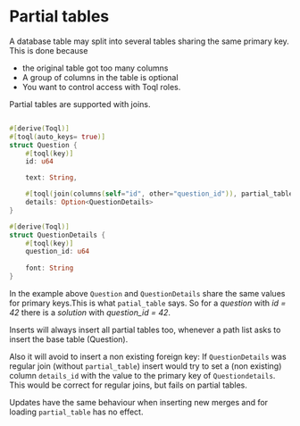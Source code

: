 # Partial tables

A database table may split into several tables sharing the same primary key.
This is done because 
- the original table got too many columns
- A group of columns in the table is optional
- You want to control access  with Toql roles.

Partial tables are supported with joins.
```rust

#[derive(Toql)]
#[toql(auto_keys= true)]
struct Question {
    #[toql(key)]
    id: u64

    text: String,

    #[toql(join(columns(self="id", other="question_id")), partial_table)]
    details: Option<QuestionDetails>
}

#[derive(Toql)]
struct QuestionDetails {
    #[toql(key)]
    question_id: u64
    
    font: String
}
```

In the example above `Question` and `QuestionDetails` share the same values for primary keys.This is what  `patial_table` says.
So for a _question_ with _id = 42_ there is a _solution_ with *question_id = 42*. 

Inserts will always insert all partial tables too, whenever a path list asks to insert the base table (Question). 

Also it will avoid to insert a non existing foreign key: If `QuestionDetails` was regular join (without `partial_table`) 
insert would try to set a (non existing) column `details_id` with the value to the primary key of `Questiondetails`. 
This would be correct for regular joins, but fails on partial tables.

Updates have the same behaviour when inserting new merges and for loading `partial_table` has no effect. 




